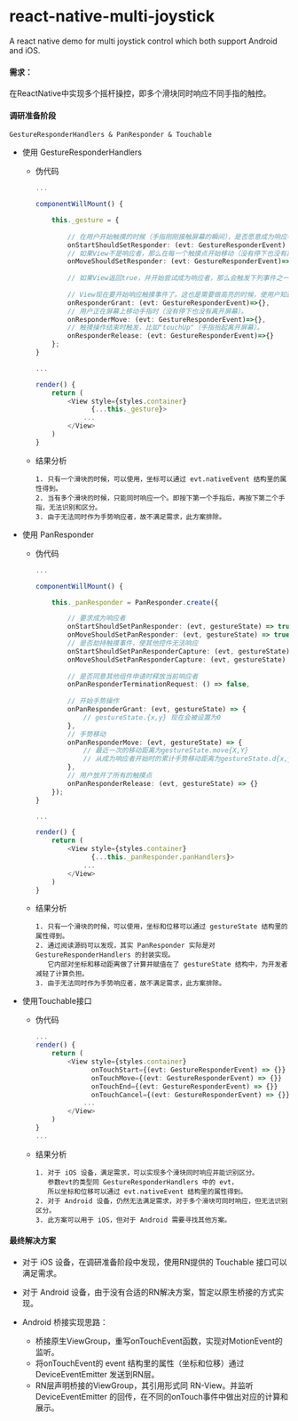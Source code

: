 # react-native-multi-joystick
A react native demo for multi joystick control which both support Android and iOS.


#### 需求：  
在ReactNative中实现多个摇杆操控，即多个滑块同时响应不同手指的触控。


#### 调研准备阶段  
`GestureResponderHandlers & PanResponder & Touchable`

* 使用 GestureResponderHandlers
	* 伪代码

		```ts
		...
	
		componentWillMount() {

        	this._gesture = {
        	
        		// 在用户开始触摸的时候（手指刚刚接触屏幕的瞬间），是否愿意成为响应者？
            	onStartShouldSetResponder: (evt: GestureResponderEvent) => true,
            	// 如果View不是响应者，那么在每一个触摸点开始移动（没有停下也没有离开屏幕）时再询问一次：是否愿意响应触摸交互呢？
            	onMoveShouldSetResponder: (evt: GestureResponderEvent)=> true,
            
            	// 如果View返回true，并开始尝试成为响应者，那么会触发下列事件之一
            
            	// View现在要开始响应触摸事件了。这也是需要做高亮的时候，使用户知道他到底点到了哪里。
            	onResponderGrant: (evt: GestureResponderEvent)=>{},
            	// 用户正在屏幕上移动手指时（没有停下也没有离开屏幕）。
            	onResponderMove: (evt: GestureResponderEvent)=>{},
            	// 触摸操作结束时触发，比如"touchUp"（手指抬起离开屏幕）。
            	onResponderRelease: (evt: GestureResponderEvent)=>{}
        	};
    	}
    
    	...
    
    	render() {
        	return (
            	<View style={styles.container}
            	      {...this._gesture}>
                	...
            	</View>
        	)
    	}
		```
		
	* 结果分析
	
		```
		1. 只有一个滑块的时候，可以使用，坐标可以通过 evt.nativeEvent 结构里的属性得到。
		2. 当有多个滑块的时候，只能同时响应一个。即按下第一个手指后，再按下第二个手指，无法识别和区分。
		3. 由于无法同时作为手势响应者，故不满足需求，此方案排除。
		```
		
* 使用 PanResponder
	* 伪代码
	
		```ts
		...
		
		componentWillMount() {

        	this._panResponder = PanResponder.create({

            	// 要求成为响应者
            	onStartShouldSetPanResponder: (evt, gestureState) => true,
      			onMoveShouldSetPanResponder: (evt, gestureState) => true,
      			// 是否劫持触摸事件，使其他控件无法响应
      			onStartShouldSetPanResponderCapture: (evt, gestureState) => true,
      			onMoveShouldSetPanResponderCapture: (evt, gestureState) => true,
      			
      			// 是否同意其他组件申请时释放当前响应者
      			onPanResponderTerminationRequest: () => false,
      			
            	// 开始手势操作
            	onPanResponderGrant: (evt, gestureState) => {
            		// gestureState.{x,y} 现在会被设置为0
            	},
				// 手势移动
            	onPanResponderMove: (evt, gestureState) => {
            		// 最近一次的移动距离为gestureState.move{X,Y}
            		// 从成为响应者开始时的累计手势移动距离为gestureState.d{x,y}
            	},
				// 用户放开了所有的触摸点
            	onPanResponderRelease: (evt, gestureState) => {}
        	});
    	}
    
    	...
    
    	render() {
        	return (
            	<View style={styles.container} 
            		  {...this._panResponder.panHandlers}>
                	...
            	</View>
        	)
    	}
		```
		
	* 结果分析
	
		```
		1. 只有一个滑块的时候，可以使用，坐标和位移可以通过 gestureState 结构里的属性得到。
		2. 通过阅读源码可以发现，其实 PanResponder 实际是对 GestureResponderHandlers 的封装实现。
		   它内部对坐标和移动距离做了计算并赋值在了 gestureState 结构中，为开发者减轻了计算负担。
		3. 由于无法同时作为手势响应者，故不满足需求，此方案排除。
		```
	
* 使用Touchable接口
	* 伪代码
	
		```ts
		...
		render() {
        	return (
            	<View style={styles.container}
		              onTouchStart={(evt: GestureResponderEvent) => {}}
	                  onTouchMove={(evt: GestureResponderEvent) => {}}
	                  onTouchEnd={(evt: GestureResponderEvent) => {}}
	                  onTouchCancel={(evt: GestureResponderEvent) => {}}>
                	...
            	</View>
        	)
    	}
    	...
		
		```
		
	* 结果分析
	
		```
		1. 对于 iOS 设备，满足需求，可以实现多个滑块同时响应并能识别区分。
		   参数evt的类型同 GestureResponderHandlers 中的 evt，
		   所以坐标和位移可以通过 evt.nativeEvent 结构里的属性得到。
		2. 对于 Android 设备，仍然无法满足需求，对于多个滑块可同时响应，但无法识别区分。	
		3. 此方案可以用于 iOS，但对于 Android 需要寻找其他方案。
		```
		
#### 最终解决方案
* 对于 iOS 设备，在调研准备阶段中发现，使用RN提供的 Touchable 接口可以满足需求。

* 对于 Android 设备，由于没有合适的RN解决方案，暂定以原生桥接的方式实现。

* Android 桥接实现思路：
	* 桥接原生ViewGroup，重写onTouchEvent函数，实现对MotionEvent的监听。
	* 将onTouchEvent的 event 结构里的属性（坐标和位移）通过 DeviceEventEmitter 发送到RN层。
	* RN层声明桥接的ViewGroup，其引用形式同 RN-View。并监听 DeviceEventEmitter 的回传，在不同的onTouch事件中做出对应的计算和展示。
